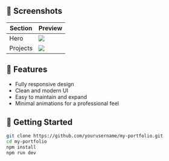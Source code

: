 
## 📸 Screenshots

| Section   | Preview            |
|-----------|--------------------|
| Hero      | ![](./assets/hero.png) |
| Projects  | ![](./assets/projects.png) |

## 🧠 Features

- Fully responsive design
- Clean and modern UI
- Easy to maintain and expand
- Minimal animations for a professional feel

## 🚀 Getting Started

```bash
git clone https://github.com/yourusername/my-portfolio.git
cd my-portfolio
npm install
npm run dev

